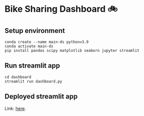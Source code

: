 # Bike Sharing Dashboard 🚲

## Setup environment
```
conda create --name main-ds python=3.9
conda activate main-ds
pip install pandas scipy matplotlib seaborn jupyter streamlit
```

## Run streamlit app
```
cd dashboard
streamlit run dashboard.py
```

## Deployed streamlit app
Link: [here](https://bike-sharing-analysis-mnzg7pmcqjrdapztep9ob4.streamlit.app/).
